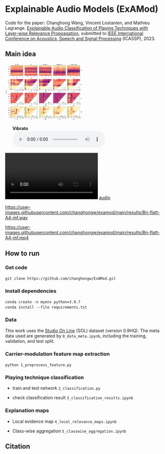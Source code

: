 # Explainable Audio Models (ExAMod)

Code for the paper: Changhong Wang, Vincent Lostanlen, and Mathieu Lagrange. [Explainable Audio Classification of Playing Techniques with Layer-wise Relevance Propoagation](https://.pdf), submitted to [IEEE International Conference on Acoustics, Speech and Signal Processing](https://2023.ieeeicassp.org/) (ICASSP), 2023.

## Main idea
<img src="results/local_maps.png" style="max-width: 250px;"/>

<ul class="bodyColum2"> 
  <strong>Vibrato</strong> <br>
  <audio controls height="40px" width="100px">
     <source src="https://user-images.githubusercontent.com/changhongw/examod/main/results/Bn-flatt-A4-mf.mp4" type="audio/mpeg">
     <embed height="50" width="60" src="https://user-images.githubusercontent.com/changhongw/examod/main/results/Bn-flatt-A4-mf.mp4">
  </audio> <br>
</ul>

<source src="https://user-images.githubusercontent.com/changhongw/examod/main/results/Bn-flatt-A4-mf.wav" type="audio/mpeg">

<video src="https://user-images.githubusercontent.com/changhongw/examod/main/results/Bn-flatt-A4-mf.mp4"></video>
[audio](https://user-images.githubusercontent.com/changhongw/examod/main/results/Bn-flatt-A4-mf.mp4)

https://user-images.githubusercontent.com/changhongw/examod/main/results/Bn-flatt-A4-mf.wav

https://user-images.githubusercontent.com/changhongw/examod/main/results/Bn-flatt-A4-mf.mp4

## How to run
### Get code
`git clone https://github.com/changhongw/ExAMod.git`

### Install dependencies
`conda create -n myenv python=3.9.7`<br>
`conda install --file requirements.txt`

### Data
This work uses the [Studio On Line](https://forum.ircam.fr/collections/detail/sol-instrumental-sounds-datasets/) (SOL) dataset (version 0.9HQ). The meta data used are generated by `0_data_meta.ipynb`, including the training, validation, and test split.

### Carrier-modulation feature map extraction
`python 1_preprocess_feature.py`

### Playing technique classification
- train and test network
`2_classification.py`

- check classification result
`3_classification_results.ipynb`

### Explanation maps
- Local evidence map
`4_local_relevance_maps.ipynb`

- Class-wise aggregation
`5_classwise_aggregation.ipynb`

## Citation
```

```
